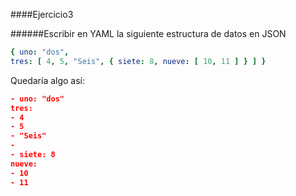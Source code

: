 ####Ejercicio3

######Escribir en YAML la siguiente estructura de datos en JSON

~~~yaml
{ uno: "dos",
tres: [ 4, 5, "Seis", { siete: 8, nueve: [ 10, 11 ] } ] }
~~~

Quedaría algo así:

~~~json
- uno: "dos"
tres:
- 4
- 5
- "Seis"
-
- siete: 8
nueve:
- 10
- 11
~~~
